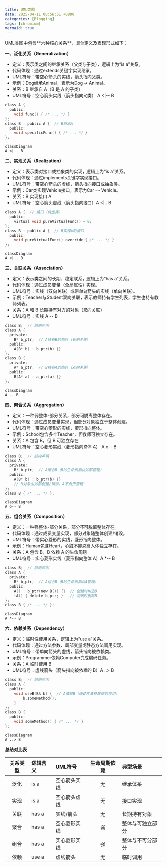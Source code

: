 ```yaml
---
title: UML类图
date: 2025-04-11 00:56:51 +0800
categories: [Blogging]
tags: [chromium]
mermaid: true
---
```


UML类图中包含**‌六种核心关系**‌，具体定义及表现形式如下：

**一、泛化关系（Generalization）**
* ‌定义‌：表示类之间的继承关系（父类与子类），逻辑上为“is a”关系‌。
* 代码体现‌：通过extends关键字实现继承。
* ‌UML符号‌：带空心箭头的实线，箭头指向父类。
* ‌示例‌：Dog继承Animal，表示为Dog → Animal‌。
* ‌关系‌：B 继承自 A（B 是 A 的子类）
* ‌UML符号‌：空心箭头实线（箭头指向父类） A <|-- B
```C
class A {
  public:
    void func() { /* ... */ }
};
class B : public A {  // B继承A
  public:
    void specificFunc() { /* ... */ }
};
```
```mermaid
classDiagram
A <|-- B
```

**二、实现关系（Realization）**
* ‌定义‌：表示类对接口或抽象类的实现，逻辑上为“is a”关系‌。
* ‌代码体现‌：通过implements关键字实现接口。
* ‌UML符号‌：带空心箭头的虚线，箭头指向接口或抽象类。
* ‌示例‌：Car类实现Vehicle接口，表示为Car ⤍ Vehicle‌。
* ‌关系‌：B 实现接口 A
* ‌UML符号‌：空心箭头虚线（箭头指向接口）A <|.. B
```C
class A {  // 接口（纯虚类）
  public:
    virtual void pureVirtualFunc() = 0;
};
class B : public A {  // B实现A的接口
  public:
    void pureVirtualFunc() override { /* ... */ }
};
```
```mermaid
classDiagram
A <|.. B
```

**三、关联关系（Association）**
* ‌定义‌：表示类之间的长期、稳定联系，逻辑上为“has a”关系‌。
* ‌代码体现‌：通过成员变量（全局属性）实现。
* ‌UML符号‌：实线（双向关联）或带单向箭头的实线（单向关联）。
* ‌示例‌：Teacher与Student双向关联，表示教师持有学生列表，学生也持有教师列表‌。
* ‌‌关系‌：A 和 B 长期持有对方的对象（双向关联）
* ‌‌UML符号‌：实线 A -- B
```C
class B;  // 前向声明
class A {
  private:
    B* b_ptr;  // A持有B的指针（长期关联）
  public:
    A(B* b) : b_ptr(b) {}
};
class B {
  private:
    A* a_ptr;  // B持有A的指针（双向关联）
  public:
    B(A* a) : a_ptr(a) {}
};
```
```mermaid
classDiagram
A -- B
```

**四、聚合关系（Aggregation）**
* ‌定义‌：一种弱整体-部分关系，部分可脱离整体存在‌。
* ‌代码体现‌：通过成员变量实现，但部分对象独立于整体创建。
* ‌UML符号‌：带空心菱形的实线，菱形指向整体。
* ‌示例‌：School包含多个Teacher，但教师可独立存在‌。
* ‌关系‌：A 包含 B，但 B 可独立存在
* ‌UML符号‌：空心菱形实线（菱形指向整体 A） A o-- B

```C
class B;  // 前向声明
class A {
  private:
    B* b_ptr;  // A聚合B（B的生命周期由外部管理）
  public:
    A(B* b) : b_ptr(b) {}
    // B对象由外部创建/销毁，A不负责管理
};
class B { /* ... */ };
```
```mermaid
classDiagram
A o-- B
```

**五、组合关系（Composition）**
* ‌定义‌：一种强整体-部分关系，部分不可脱离整体存在‌。
* ‌代码体现‌：通过成员变量实现，部分对象随整体创建/销毁。
* ‌UML符号‌：带实心菱形的实线，菱形指向整体。
* ‌示例‌：Human包含Heart，心脏不能脱离人体独立存在‌。
* 关系‌：A 包含 B，B 依赖 A 的生命周期
* ‌UML符号‌：实心菱形实线（菱形指向整体 A）A *-- B

```C
class B;  // 前向声明
class A {
  private:
    B* b_ptr;  // A组合B（B的生命周期由A管理）
  public:
    A() : b_ptr(new B()) {}  // 创建时构造B
    ~A() { delete b_ptr; }   // 销毁时删除B
};
class B { /* ... */ };
```
```mermaid
classDiagram
A *-- B
```

**六、依赖关系（Dependency）**
* ‌定义‌：临时性使用关系，逻辑上为“use a”关系‌。
* ‌代码体现‌：通过方法参数、局部变量或静态方法调用实现。
* ‌UML符号‌：带单向箭头的虚线，箭头指向被依赖类。
* ‌示例‌：Programmer依赖Computer完成编码任务‌。
* 关系‌：A 临时使用 B
* UML符号‌：虚线箭头（箭头指向被依赖的 B）A ..> B

```C
class B;  // 前向声明
class A {
  public:
    void useB(B& b) {  // A依赖B（通过方法参数临时使用）
        b.someMethod();
    }
};
class B {
  public:
    void someMethod() { /* ... */ }
};
```
```mermaid
classDiagram
A ..> B
```

**总结对比表**

|关系类型	|逻辑含义	|UML符号	|生命周期依赖	|典型场景|
|:----:|:----|:----|:----:|:----|
|泛化	|is a	|空心箭头实线	|无	|继承体系|
|实现	|is a	|空心箭头虚线	|无	|接口实现|
|关联	|has a	|实线/箭头	|无	|长期持有对象|
|聚合	|has a	|空心菱形实线	|弱	|整体与可独立部分|
|组合	|has a	|实心菱形实线	|强	|整体与不可分部分|
|依赖	|use a	|虚线箭头	|无	|临时调用|
